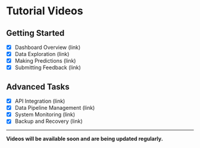 # Tutorial Videos

## Getting Started

- [x] Dashboard Overview (link)
- [x] Data Exploration (link)
- [x] Making Predictions (link)
- [x] Submitting Feedback (link)

## Advanced Tasks

- [x] API Integration (link)
- [x] Data Pipeline Management (link)
- [x] System Monitoring (link)
- [x] Backup and Recovery (link)

---

**Videos will be available soon and are being updated regularly.**